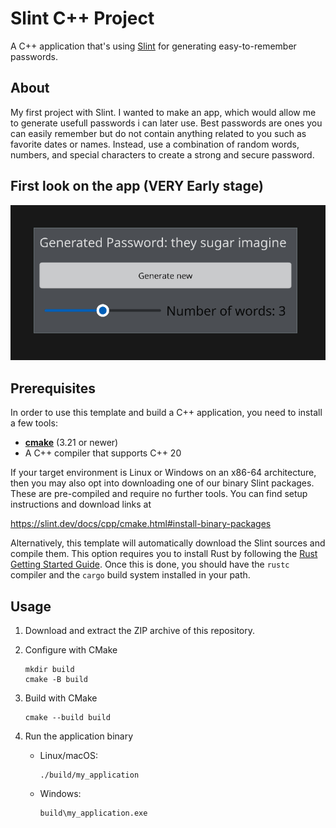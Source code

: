 # Slint C++ Project

A  C++ application that's using [Slint](https://slint.dev) for generating easy-to-remember passwords.

## About

 My first project with Slint. I wanted to make an app, which would allow me to generate usefull passwords i can later use. Best passwords are ones you can easily remember but do not contain anything related to you such as favorite dates or names. Instead, use a combination of random words, numbers, and special characters to create a strong and secure password. 

## First look on the app (VERY Early stage)

![App V0.01](image.png)

 ## Prerequisites

In order to use this template and build a C++ application, you need to install a few tools:

  * **[cmake](https://cmake.org/download/)** (3.21 or newer)
  * A C++ compiler that supports C++ 20 

If your target environment is Linux or Windows on an x86-64 architecture, then you may also opt into downloading one of our binary Slint packages. These are pre-compiled and require no further tools. You can find setup instructions and download links at

<https://slint.dev/docs/cpp/cmake.html#install-binary-packages>

Alternatively, this template will automatically download the Slint sources and compile them. This option requires you to install Rust by following the [Rust Getting Started Guide](https://www.rust-lang.org/learn/get-started). Once this is done, you should have the ```rustc``` compiler and the ```cargo``` build system installed in your path.

## Usage

1. Download and extract the ZIP archive of this repository.

3. Configure with CMake
   ```
   mkdir build
   cmake -B build
   ```
4. Build with CMake
   ```
   cmake --build build
   ```
5. Run the application binary
    * Linux/macOS:
        ```
        ./build/my_application
        ```
    * Windows:
        ```
        build\my_application.exe
        ```

